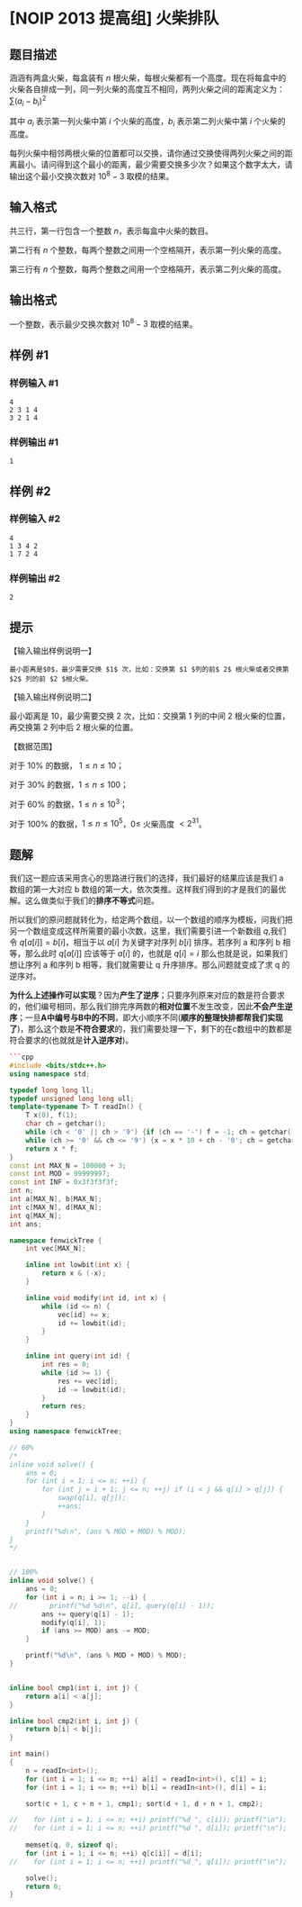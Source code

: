 # [NOIP 2013 提高组] 火柴排队

## 题目描述

涵涵有两盒火柴，每盒装有 $n$ 根火柴，每根火柴都有一个高度。现在将每盒中的火柴各自排成一列，同一列火柴的高度互不相同，两列火柴之间的距离定义为：$\sum (a_i-b_i)^2$

其中 $a_i$ 表示第一列火柴中第 $i$ 个火柴的高度，$b_i$ 表示第二列火柴中第  $i$ 个火柴的高度。
  
每列火柴中相邻两根火柴的位置都可以交换，请你通过交换使得两列火柴之间的距离最小。请问得到这个最小的距离，最少需要交换多少次？如果这个数字太大，请输出这个最小交换次数对 $10^8-3$ 取模的结果。

## 输入格式

共三行，第一行包含一个整数 $n$，表示每盒中火柴的数目。

第二行有 $n$ 个整数，每两个整数之间用一个空格隔开，表示第一列火柴的高度。

第三行有 $n$ 个整数，每两个整数之间用一个空格隔开，表示第二列火柴的高度。

## 输出格式

一个整数，表示最少交换次数对 $10^8-3$ 取模的结果。

## 样例 #1

### 样例输入 #1

```
4
2 3 1 4
3 2 1 4
```

### 样例输出 #1

```
1
```

## 样例 #2

### 样例输入 #2

```
4
1 3 4 2
1 7 2 4
```

### 样例输出 #2

```
2
```

## 提示

【输入输出样例说明一】

	最小距离是$0$，最少需要交换 $1$ 次，比如：交换第 $1 $列的前$ 2$ 根火柴或者交换第 $2$ 列的前 $2 $根火柴。

【输入输出样例说明二】

最小距离是 $10$，最少需要交换 $2$ 次，比如：交换第 $1$ 列的中间 $2$ 根火柴的位置，再交换第 $2$ 列中后 $2$ 根火柴的位置。

【数据范围】

对于 $10\%$ 的数据， $1 \leq n \leq 10$；

对于 $30\%$ 的数据，$1 \leq n \leq 100$；

对于 $60\%$ 的数据，$1 \leq n \leq 10^3$；

对于 $100\%$ 的数据，$1 \leq n \leq 10^5$，$0 \leq$ 火柴高度 $< 2^{31}$。

## 题解
我们这一题应该采用贪心的思路进行我们的选择，我们最好的结果应该是我们 a 数组的第一大对应 b 数组的第一大，依次类推。这样我们得到的才是我们的最优解。这么做类似于我们的**排序不等式**问题。

所以我们的原问题就转化为，给定两个数组，以一个数组的顺序为模板，问我们把另一个数组变成这样所需要的最小次数，这里，我们需要引进一个新数组 $q$,我们令 $q[a[i]]=b[i]$，相当于以 $a[i]$ 为关键字对序列 $b[i]$ 排序。若序列 a 和序列 b 相等，那么此时 $q[a[i]]$ 应该等于 $a[i]$ 的，也就是 $q[i]=i$ 那么也就是说，如果我们想让序列 a 和序列 b 相等，我们就需要让 q 升序排序。那么问题就变成了求 q 的逆序对。

**为什么上述操作可以实现**？因为**产生了逆序**；只要序列原来对应的数是符合要求的，他们编号相同，那么我们排完序两数的**相对位置**不发生改变，因此**不会产生逆序**；一旦**A中编号与B中的不同**，即大小顺序不同(**顺序的整理快排都帮我们实现了**)，那么这个数是**不符合要求**的，我们需要处理一下，剩下的在c数组中的数都是符合要求的(也就就是**计入逆序对**)。


```cpp
```cpp
#include <bits/stdc++.h>
using namespace std;

typedef long long ll;
typedef unsigned long long ull;
template<typename T> T readIn() {
    T x(0), f(1);
    char ch = getchar();
    while (ch < '0' || ch > '9') {if (ch == '-') f = -1; ch = getchar();}
    while (ch >= '0' && ch <= '9') {x = x * 10 + ch - '0'; ch = getchar();}
    return x * f;
}
const int MAX_N = 100000 + 3;
const int MOD = 99999997;
const int INF = 0x3f3f3f3f;
int n;
int a[MAX_N], b[MAX_N];
int c[MAX_N], d[MAX_N];
int q[MAX_N];
int ans;

namespace fenwickTree {
    int vec[MAX_N];

    inline int lowbit(int x) {
        return x & (-x);
    }

    inline void modify(int id, int x) {
        while (id <= n) {
            vec[id] += x;
            id += lowbit(id);
        }
    }

    inline int query(int id) {
        int res = 0;
        while (id >= 1) {
            res += vec[id];
            id -= lowbit(id);
        }
        return res;
    }
}
using namespace fenwickTree;

// 60%
/*
inline void solve() {
    ans = 0;
    for (int i = 1; i <= n; ++i) {
        for (int j = i + 1; j <= n; ++j) if (i < j && q[i] > q[j]) {
            swap(q[i], q[j]);
            ++ans;
        }
    }
    printf("%d\n", (ans % MOD + MOD) % MOD);
}
*/


// 100%
inline void solve() {
    ans = 0;
    for (int i = n; i >= 1; --i) {
//        printf("%d %d\n", q[i], query(q[i] - 1));
        ans += query(q[i] - 1);
        modify(q[i], 1);
        if (ans >= MOD) ans -= MOD;
    }

    printf("%d\n", (ans % MOD + MOD) % MOD);
}


inline bool cmp1(int i, int j) {
    return a[i] < a[j];
}

inline bool cmp2(int i, int j) {
    return b[i] < b[j];
}

int main()
{
    n = readIn<int>();
    for (int i = 1; i <= n; ++i) a[i] = readIn<int>(), c[i] = i;
    for (int i = 1; i <= n; ++i) b[i] = readIn<int>(), d[i] = i;

    sort(c + 1, c + n + 1, cmp1); sort(d + 1, d + n + 1, cmp2);

//    for (int i = 1; i <= n; ++i) printf("%d ", c[i]); printf("\n");
//    for (int i = 1; i <= n; ++i) printf("%d ", d[i]); printf("\n");
    
    memset(q, 0, sizeof q);
    for (int i = 1; i <= n; ++i) q[c[i]] = d[i];
//    for (int i = 1; i <= n; ++i) printf("%d ", q[i]); printf("\n");

    solve();
    return 0;
}
```
```